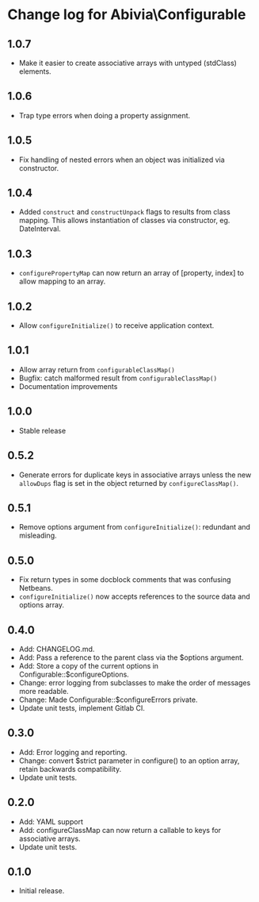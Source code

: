 Change log for Abivia\Configurable
====

1.0.7
---
- Make it easier to create associative arrays with untyped (stdClass) elements.

1.0.6
---
- Trap type errors when doing a property assignment.

1.0.5
---
- Fix handling of nested errors when an object was initialized via constructor.

1.0.4
---

- Added `construct` and `constructUnpack` flags to results from class mapping.
    This allows instantiation of classes via constructor, eg. DateInterval.

1.0.3
----

- `configurePropertyMap` can now return an array of [property, index] to allow
  mapping to an array.

1.0.2
----

- Allow `configureInitialize()` to receive application context.

1.0.1
----
- Allow array return from `configurableClassMap()`
- Bugfix: catch malformed result from `configurableClassMap()`
- Documentation improvements

1.0.0
----
- Stable release

0.5.2
----

- Generate errors for duplicate keys in associative arrays unless the new
  `allowDups` flag is set in the object returned by `configureClassMap()`.

0.5.1
----

- Remove options argument from `configureInitialize()`: redundant and misleading.

0.5.0
----

- Fix return types in some docblock comments that was confusing Netbeans.
- `configureInitialize()` now accepts references to the source data and options array.

0.4.0
----

- Add: CHANGELOG.md.
- Add: Pass a reference to the parent class via the $options argument.
- Add: Store a copy of the current options in Configurable::$configureOptions.
- Change: error logging from subclasses to make the order of messages more readable.
- Change: Made Configurable::$configureErrors private.
- Update unit tests, implement Gitlab CI.

0.3.0
----

- Add: Error logging and reporting.
- Change: convert $strict parameter in configure() to an option array, retain
  backwards compatibility.
- Update unit tests.

0.2.0
----

- Add: YAML support
- Add: configureClassMap can now return a callable to keys for associative arrays.
- Update unit tests.

0.1.0
----

- Initial release.